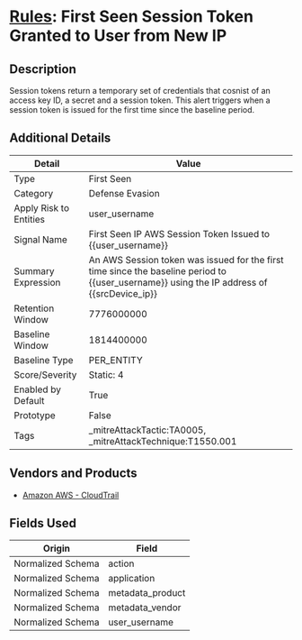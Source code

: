 # [Rules](README.md): First Seen Session Token Granted to User from New IP

## Description
Session tokens return a temporary set of credentials that cosnist of an access key ID, a secret and a session token. This alert triggers when a session token is issued for the first time since the baseline period.

## Additional Details
|Detail|Value|
|----|----|
|Type|First Seen|
|Category|Defense Evasion|
|Apply Risk to Entities|user_username|
|Signal Name|First Seen IP AWS Session Token Issued to {{user_username}}|
|Summary Expression|An AWS Session token was issued for the first time since the baseline period to {{user_username}} using the IP address of {{srcDevice_ip}}|
|Retention Window|7776000000|
|Baseline Window|1814400000|
|Baseline Type|PER_ENTITY|
|Score/Severity|Static: 4|
|Enabled by Default|True|
|Prototype|False|
|Tags|_mitreAttackTactic:TA0005, _mitreAttackTechnique:T1550.001|
## Vendors and Products
- [Amazon AWS - CloudTrail](../products/033624b0-218e-4dcb-b93f-0f1fb1806c56.md)


## Fields Used

|Origin|Field|
|----|----|
|Normalized Schema|action|
|Normalized Schema|application|
|Normalized Schema|metadata_product|
|Normalized Schema|metadata_vendor|
|Normalized Schema|user_username|


